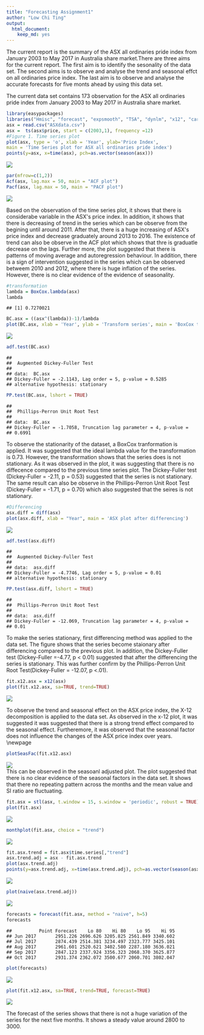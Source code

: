 ```yaml
---
title: "Forecasting Assignment1"
author: "Low Chi Ting"
output: 
  html_document: 
    keep_md: yes
---
```

The current report is the summary of the ASX all ordinaries pride index from January 2003 to May 2017 in Australia share market.There are three aims for the current report. The first aim is to identify the sesonality of the data set. The second aims is to observe and analyse the trend and seasonal effct on all ordinaries price index. The last aim is to observe and analyse the accurate forecasts for five monts ahead by using this data set.  

The current data set contains 173 observation for the ASX all ordinaries pride index from January 2003 to May 2017 in Australia share market.


```r
library(easypackages)
libraries("Hmisc", "forecast", "expsmooth", "TSA", "dynlm", "x12", "car", "AER")
asx = read.csv("ASXdata.csv")
asx =  ts(asx$price, start = c(2003,1), frequency =12)
#Figure 1. Time series plot
plot(asx, type = 'o', xlab = 'Year', ylab='Price Index',
main = 'Time Series plot for ASX all ordinaries pride index')
points(y=asx, x=time(asx), pch=as.vector(season(asx)))
```

<img src="Assignment1_files/figure-html/unnamed-chunk-1-1.png" style="display: block; margin: auto;" />

```r
par(mfrow=c(1,2))
Acf(asx, lag.max = 50, main = "ACF plot")
Pacf(asx, lag.max = 50, main = "PACF plot")
```

<img src="Assignment1_files/figure-html/unnamed-chunk-1-2.png" style="display: block; margin: auto;" />

Based on the observation of the time series plot, it shows that there is considerabe variable in the ASX's price index. In addition, it shows that there is decreasing of trend in the series which can be observe from the begining until around 2011. After that, there is a huge increasing of ASX's price index and decrease graduately around 2013 to 2016. The existence of trend can also be observe in the ACF plot which shows that thre is graduatle decrease on the lags. Further more, the plot suggested that there is patterns of moving average and autoregression behaviour. In addition, there is a sign of intervention suggested in the series which can be observed betweem 2010 and 2012, where there is huge inflation of the series. However, there is no clear evidence of the evidence of seasonality.


```r
#transformation
lambda = BoxCox.lambda(asx)
lambda
```

```
## [1] 0.7270021
```

```r
BC.asx = ((asx^(lambda))-1)/lambda
plot(BC.asx, xlab = 'Year', ylab = 'Transform series', main = 'BoxCox tranform series plot')
```

<img src="Assignment1_files/figure-html/asx-1.png" style="display: block; margin: auto;" />

```r
adf.test(BC.asx)
```

```
## 
## 	Augmented Dickey-Fuller Test
## 
## data:  BC.asx
## Dickey-Fuller = -2.1143, Lag order = 5, p-value = 0.5285
## alternative hypothesis: stationary
```

```r
PP.test(BC.asx, lshort = TRUE)
```

```
## 
## 	Phillips-Perron Unit Root Test
## 
## data:  BC.asx
## Dickey-Fuller = -1.7058, Truncation lag parameter = 4, p-value =
## 0.6991
```
To observe the stationarity of the dataset, a BoxCox tranformation is applied. It was suggested that the ideal lambda value for the transformation is 0.73. However, the transformation shows that the series does is not stationary. As it was observed in the plot, it was suggesting that there is no diffecence compared to the previous time series plot. The Dickey-Fuller test (Dickey-Fuller = -2.11, p = 0.53) suggested that the series is not stationary. The same result can also be observe in the Phillips-Perron Unit Root Test (Dickey-Fuller = -1.71, p = 0.70) which also suggested that the seires is not stationary.



```r
#Differencing
asx.diff = diff(asx)
plot(asx.diff, xlab = "Year", main = 'ASX plot after differencing')
```

<img src="Assignment1_files/figure-html/unnamed-chunk-2-1.png" style="display: block; margin: auto;" />

```r
adf.test(asx.diff)
```

```
## 
## 	Augmented Dickey-Fuller Test
## 
## data:  asx.diff
## Dickey-Fuller = -4.7746, Lag order = 5, p-value = 0.01
## alternative hypothesis: stationary
```

```r
PP.test(asx.diff, lshort = TRUE)
```

```
## 
## 	Phillips-Perron Unit Root Test
## 
## data:  asx.diff
## Dickey-Fuller = -12.069, Truncation lag parameter = 4, p-value =
## 0.01
```

To make the series stationary, first differencing method was applied to the data set. The figure shows that the series become staionary after differencing compared to the previous plot. In addition, the Dickey-Fuller test (Dickey-Fuller =-4.77, p < 0.01) suggested that after the differencing the series is stationary. This was further confirm by the Phillips-Perron Unit Root Test(Dickey-Fuller = -12.07, p <.01).


```r
fit.x12.asx = x12(asx)
plot(fit.x12.asx, sa=TRUE, trend=TRUE)
```

<img src="Assignment1_files/figure-html/unnamed-chunk-3-1.png" style="display: block; margin: auto;" />


To observe the trend and seasonal effect on the ASX price index, the X-12 decomposition is applied to the data set. As observed in the x-12 plot, it was suggested it was suggested that there is a strong trend effect compared to the seasonal effect. Furtheremore, it was observed that the seasonal factor does not influence the changes of the ASX price index over years. 
\newpage

```r
plotSeasFac(fit.x12.asx)
```

<img src="Assignment1_files/figure-html/unnamed-chunk-4-1.png" style="display: block; margin: auto;" />
This can be observed in the seasoanl adjusted plot. The plot suggested that there is no clear evidence of the seasonal factors in the data set. It shows that there no repeating pattern across the months and the mean value and SI ratio are fluctuating.


```r
fit.asx = stl(asx, t.window = 15, s.window = 'periodic', robust = TRUE)
plot(fit.asx)
```

<img src="Assignment1_files/figure-html/unnamed-chunk-5-1.png" style="display: block; margin: auto;" />

```r
monthplot(fit.asx, choice = "trend")
```

<img src="Assignment1_files/figure-html/unnamed-chunk-5-2.png" style="display: block; margin: auto;" />

```r
fit.asx.trend = fit.asx$time.series[,"trend"]
asx.trend.adj = asx - fit.asx.trend
plot(asx.trend.adj)
points(y=asx.trend.adj, x=time(asx.trend.adj), pch=as.vector(season(asx.trend.adj)))
```

<img src="Assignment1_files/figure-html/unnamed-chunk-5-3.png" style="display: block; margin: auto;" />

```r
plot(naive(asx.trend.adj))
```

![](Assignment1_files/figure-html/unnamed-chunk-6-1.png)<!-- -->

```r
forecasts = forecast(fit.asx, method = "naive", h=5)
forecasts
```

```
##          Point Forecast    Lo 80    Hi 80    Lo 95    Hi 95
## Jun 2017       2951.226 2696.626 3205.825 2561.849 3340.602
## Jul 2017       2874.439 2514.381 3234.497 2323.777 3425.101
## Aug 2017       2961.601 2520.621 3402.580 2287.180 3636.021
## Sep 2017       2847.123 2337.924 3356.323 2068.370 3625.877
## Oct 2017       2931.374 2362.072 3500.677 2060.701 3802.047
```

```r
plot(forecasts)
```

![](Assignment1_files/figure-html/unnamed-chunk-6-2.png)<!-- -->

```r
plot(fit.x12.asx, sa=TRUE, trend=TRUE, forecast=TRUE)
```

![](Assignment1_files/figure-html/unnamed-chunk-6-3.png)<!-- -->

The forecast of the series shows that there is not a huge variation of the series for the next five months. It shows a steady value around 2800 to 3000. 
